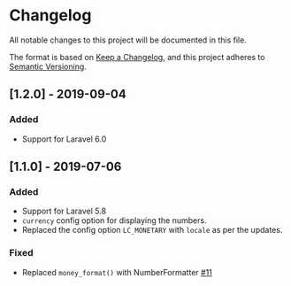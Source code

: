 # Changelog
All notable changes to this project will be documented in this file.

The format is based on [Keep a Changelog](https://keepachangelog.com/en/1.0.0/),
and this project adheres to [Semantic Versioning](https://semver.org/spec/v2.0.0.html).

## [1.2.0] - 2019-09-04
### Added
- Support for Laravel 6.0

## [1.1.0] - 2019-07-06
### Added
- Support for Laravel 5.8
- `currency` config option for displaying the numbers.
- Replaced the config option `LC_MONETARY` with `locale` as per the updates.

### Fixed
- Replaced `money_format()` with NumberFormatter [#11](https://github.com/freshbitsweb/laravel-cart-manager/issues/11)